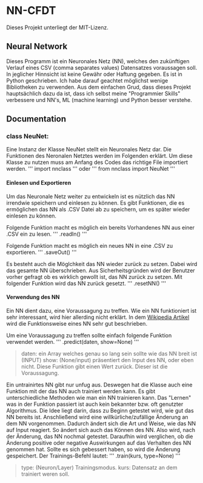 # NN-CFDT

Dieses Projekt unterliegt der MIT-Lizenz.

## Neural Network

Dieses Programm ist ein Neuronales Netz (NN), welches den zukünftigen Verlauf eines CSV (comma separates values) Datensatzes voraussagen soll. In jeglicher Hinnsicht ist keine Gewähr oder Haftung gegeben.
Es ist in Python geschrieben. Ich habe darauf geachtet möglichst wenige Bibliotheken zu verwenden. Aus dem einfachen Grud, dass dieses Projekt hauptsächlich dazu da ist, dass ich selbst meine "Programmier Skills" verbessere und NN's, ML (machine learning) und Python besser verstehe. 

## Documentation

### class NeuNet:

Eine Instanz der Klasse NeuNet stellt ein Neuronales Netz dar. Die Funktionen des Neronalen Netztes werden im Folgenden erklärt.
Um diese Klasse zu nutzen muss am Anfang des Codes das richtige File importiert werden.
'''
import nnclass
'''
oder 
'''
from nnclass import NeuNet
'''

#### Einlesen und Exportieren

Um das Neuronale Netz weiter zu entwickeln ist es nützlich das NN irrendwie speichern und einlesen zu können. Es gibt Funktionen, die es ermöglichen das NN als .CSV Datei ab zu speichern, um es später wieder einlesen zu können.

Folgende Funktion macht es möglich ein bereits Vorhandenes NN aus einer .CSV ein zu lesen.
'''
.readIn()
'''

Folgende Funktion macht es möglich ein neues NN in eine .CSV zu exportieren.
'''
.saveOut()
'''

Es besteht auch die Möglchkeit das NN wieder zurück zu setzen. Dabei wird das gesamte NN überschrieben. Aus Sicherheitsgründen wird der Benutzer vorher gefragt ob es wirklich gewollt ist, das NN zurück zu setzen. Mit folgender Funktion wird das NN zurück gesetzt.
'''
.resetNN()
'''


#### Verwendung des NN

Ein NN dient dazu, eine Voraussagung zu treffen. Wie ein NN funktioniert ist sehr interessant, wird hier allerding nicht erklärt. In dem [Wikipedia Artikel](https://de.wikipedia.org/wiki/K%C3%BCnstliches_neuronales_Netz) wird die Funktionsweise eines NN sehr gut beschrieben.

Um eine Voraussagung zu treffen sollte einfach folgende Funktion verwendet werden.
'''
.predict(daten, show=None)
'''
>daten: ein Array welches genau so lang sein sollte wie das NN breit ist (INPUT)
>show: (None/input) präsentiert den Input des NN, oder eben nicht.
Diese Funktion gibt einen Wert zurück. Dieser ist die Voraussagung.

Ein untrainirtes NN gibt nur unfug aus. Deswegen hat die Klasse auch eine Funktion mit der das NN auch trainiert werden kann. Es gibt unterschiedliche Methoden wie man ein NN trainieren kann. Das "Lernen" was in der Funktion passiert ist auch kein bekannter bzw. oft genutzter Algorithmus. Die Idee liegt darin, dass zu Beginn getestet wird, wie gut das NN bereits ist. Anschließend wird eine willkürliche/zufällige Änderung an dem NN vorgenommen. Dadurch ändert sich die Art und Weise, wie das NN auf Input reagiert. So ändert sich auch das Können des NN. Also wird, nach der Änderung, das NN nochmal getestet. Daraufhin wird verglichen, ob die Änderung positive oder negative Auswirkungen auf das Verhalten des NN genommen hat. Sollte es sich gebessert haben, so wird die Änderung gespeichert.
Der Trainings-Befehl lautet:
'''
.train(kurs, type=None)
'''
>type: (Neuron/Layer) Trainingsmodus.
>kurs: Datensatz an dem trainiert weren soll.

